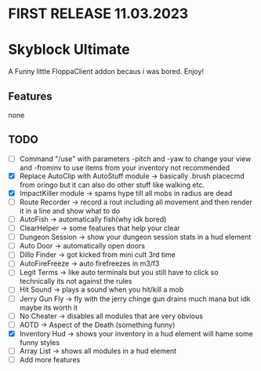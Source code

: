# FIRST RELEASE 11.03.2023 
# Skyblock Ultimate

A Funny little FloppaClient addon becaus i was bored. Enjoy!

## Features
none

## TODO
- [ ] Command "/use" with parameters -pitch and -yaw to change your view and -frominv to use items from your inventory not recommended
- [x] Replace AutoClip with AutoStuff module -> basically .brush placecmd from oringo but it can also do other stuff like walking etc.
- [x] ImpactKiller module -> spams hype till all mobs in radius are dead
- [ ] Route Recorder -> record a rout including all movement and then render it in a line and show what to do
- [ ] AutoFish -> automatically fish(why idk bored)
- [ ] ClearHelper -> some features that help your clear
- [ ] Dungeon Session -> show your dungeon session stats in a hud element
- [ ] Auto Door -> automatically open doors
- [ ] Dillo Finder -> got kicked from mini cult 3rd time
- [ ] AutoFireFreeze -> auto firefreezes in m3/f3
- [ ] Legit Terms -> like auto terminals but you still have to click so technically its not against the rules
- [ ] Hit Sound -> plays a sound when you hit/kill a mob
- [ ] Jerry Gun Fly -> fly with the jerry chinge gun drains much mana but idk maybe its worth it
- [ ] No Cheater -> disables all modules that are very obvious
- [ ] AOTD -> Aspect of the Death (something funny)
- [x] Inventory Hud -> shows your inventory in a hud element will hame some funny styles
- [ ] Array List -> shows all modules in a hud element
- [ ] Add more features
